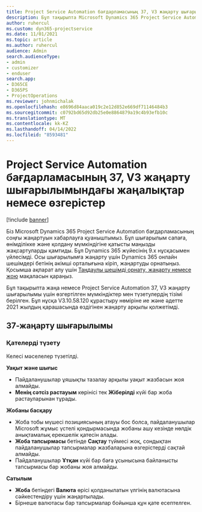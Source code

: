 ```yaml
---
title: Project Service Automation бағдарламасының 37, V3 жаңарту шығарылымындағы жаңалықтар немесе өзгерістер
description: Бұл тақырыпта Microsoft Dynamics 365 Project Service Automation 37, V3 жаңарту шығарылымындағы қолжетімді мүмкіндіктер мен түзетулердің тізімі берілген.
author: ruhercul
ms.custom: dyn365-projectservice
ms.date: 11/01/2021
ms.topic: article
ms.author: ruhercul
audience: Admin
search.audienceType:
- admin
- customizer
- enduser
search.app:
- D365CE
- D365PS
- ProjectOperations
ms.reviewer: johnmichalak
ms.openlocfilehash: e8696d84aaca019c2e12d852e669df71146484b3
ms.sourcegitcommit: c0792bd65d92db25e0e8864879a19c4b93efb10c
ms.translationtype: MT
ms.contentlocale: kk-KZ
ms.lasthandoff: 04/14/2022
ms.locfileid: "8593481"
---
```

# <a name="whats-new-or-changed-in-project-service-automation-update-release-37-v3"></a>Project Service Automation бағдарламасының 37, V3 жаңарту шығарылымындағы жаңалықтар немесе өзгерістер

[!include [banner](../includes/psa-now-project-operations.md)]

Біз Microsoft Dynamics 365 Project Service Automation бағдарламасының соңғы жаңартуын хабарлауға қуаныштымыз. Бұл шығарылым сапаға, өнімділікке және қолдану мүмкіндігіне қатысты маңызды жақсартуларды қамтиды. Бұл Dynamics 365 жүйесінің 9.x нұсқасымен үйлесімді. Осы шығарылымға жаңарту үшін Dynamics 365 онлайн шешімдері бетінің әкімші орталығына кіріп, жаңартуды орнатыңыз. Қосымша ақпарат алу үшін [Таңдаулы шешімді орнату, жаңарту немесе жою](/power-platform/admin/install-remove-preferred-solution) мақаласын қараңыз.

Бұл тақырыпта жаңа немесе Project Service Automation 37, V3 жаңарту шығарылымы үшін өзгертілген мүмкіндіктер мен түзетулердің тізімі берілген. Бұл нұсқа V3.10.58.120 құрастыру нөміріне ие және әдетте 2021 жылдың қарашасында өздігінен жаңарту арқылы қолжетімді.

## <a name="update-release-37"></a>37-жаңарту шығарылымы

### <a name="bug-fixes"></a>Қателерді түзету

Келесі мәселелер түзетілді.

**Уақыт және шығыс**
- Пайдаланушылар ұяшықты тазалау арқылы уақыт жазбасын жоя алмайды.
- **Менің сәтсіз растауым** көрінісі тек **Жіберілді** күйі бар жоба растауларынан тұрады.

**Жобаны басқару**
- Жоба тобы мүшесі позициясының атауы бос болса, пайдаланушылар Microsoft жұмыс үстелі қондырмасында жобаны ашу кезінде нөлдік анықтамалық ерекшелік қатесін алады.
- **Жоба тапсырмасы** бетінде **Сақтау** түймесі жоқ, сондықтан пайдаланушылар тапсырмалар жазбаларына өзгерістерді сақтай алмайды.
- Пайдаланушылар **Ұтқан** күйі бар баға ұсынысына байланысты тапсырмасы бар жобаны жоя алмайды.

**Сатылым**
- **Жоба** бетіндегі **Валюта** өрісі қолданылатын үлгінің валютасына сәйкестендіру үшін жаңартылады.
- Бірнеше валютасы бар тапсырмалар бойынша құн қате есептелген.
